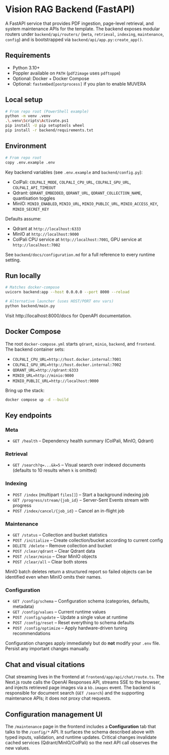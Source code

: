 # Vision RAG Backend (FastAPI)

A FastAPI service that provides PDF ingestion, page-level retrieval, and system
maintenance APIs for the template. The backend exposes modular routers under
`backend/api/routers/` (`meta`, `retrieval`, `indexing`, `maintenance`,
`config`) and is bootstrapped via `backend/api/app.py:create_app()`.

## Requirements

- Python 3.10+
- Poppler available on `PATH` (`pdf2image` uses `pdftoppm`)
- Optional: Docker + Docker Compose
- Optional: `fastembed[postprocess]` if you plan to enable MUVERA

## Local setup

```bash
# From repo root (PowerShell example)
python -m venv .venv
.\.venv\Scripts\Activate.ps1
pip install -U pip setuptools wheel
pip install -r backend/requirements.txt
```

## Environment

```bash
# From repo root
copy .env.example .env
```

Key backend variables (see `.env.example` and `backend/config.py`):

- ColPali: `COLPALI_MODE`, `COLPALI_CPU_URL`, `COLPALI_GPU_URL`,
  `COLPALI_API_TIMEOUT`
- Qdrant: `QDRANT_EMBEDDED`, `QDRANT_URL`, `QDRANT_COLLECTION_NAME`,
  quantisation toggles
- MinIO: `MINIO_ENABLED`, `MINIO_URL`, `MINIO_PUBLIC_URL`,
  `MINIO_ACCESS_KEY`, `MINIO_SECRET_KEY`

Defaults assume:

- Qdrant at `http://localhost:6333`
- MinIO at `http://localhost:9000`
- ColPali CPU service at `http://localhost:7001`, GPU service at
  `http://localhost:7002`

See `backend/docs/configuration.md` for a full reference to every runtime
setting.

## Run locally

```bash
# Matches docker-compose
uvicorn backend:app --host 0.0.0.0 --port 8000 --reload

# Alternative launcher (uses HOST/PORT env vars)
python backend/main.py
```

Visit http://localhost:8000/docs for OpenAPI documentation.

## Docker Compose

The root `docker-compose.yml` starts `qdrant`, `minio`, `backend`, and
`frontend`. The backend container sets:

- `COLPALI_CPU_URL=http://host.docker.internal:7001`
- `COLPALI_GPU_URL=http://host.docker.internal:7002`
- `QDRANT_URL=http://qdrant:6333`
- `MINIO_URL=http://minio:9000`
- `MINIO_PUBLIC_URL=http://localhost:9000`

Bring up the stack:

```bash
docker compose up -d --build
```

## Key endpoints

### Meta

- `GET /health` – Dependency health summary (ColPali, MinIO, Qdrant)

### Retrieval

- `GET /search?q=...&k=5` – Visual search over indexed documents  
  (defaults to 10 results when `k` is omitted)

### Indexing

- `POST /index` (multipart `files[]`) – Start a background indexing job
- `GET /progress/stream/{job_id}` – Server-Sent Events stream with progress
- `POST /index/cancel/{job_id}` – Cancel an in-flight job

### Maintenance

- `GET /status` – Collection and bucket statistics
- `POST /initialize` – Create collection/bucket according to current config
- `DELETE /delete` – Remove collection and bucket
- `POST /clear/qdrant` – Clear Qdrant data
- `POST /clear/minio` – Clear MinIO objects
- `POST /clear/all` – Clear both stores

MinIO batch deletes return a structured report so failed objects can be
identified even when MinIO omits their names.

### Configuration

- `GET /config/schema` – Configuration schema (categories, defaults, metadata)
- `GET /config/values` – Current runtime values
- `POST /config/update` – Update a single value at runtime
- `POST /config/reset` – Reset everything to schema defaults
- `POST /config/optimize` – Apply hardware-driven tuning recommendations

Configuration changes apply immediately but do **not** modify your `.env` file.
Persist any important changes manually.

## Chat and visual citations

Chat streaming lives in the frontend at `frontend/app/api/chat/route.ts`. The
Next.js route calls the OpenAI Responses API, streams SSE to the browser, and
injects retrieved page images via a `kb.images` event. The backend is
responsible for document search (`GET /search`) and the supporting maintenance
APIs; it does not proxy chat requests.

## Configuration management UI

The `/maintenance` page in the frontend includes a **Configuration** tab that
talks to the `/config/*` API. It surfaces the schema described above with typed
inputs, validation, and runtime updates. Critical changes invalidate cached
services (Qdrant/MinIO/ColPali) so the next API call observes the new values.
